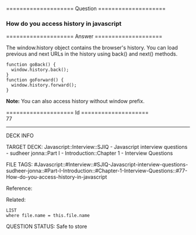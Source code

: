 ==================== Question ====================  

### How do you access history in javascript  

==================== Answer ====================  

The window.history object contains the browser's history. You can load previous and next URLs in the history using back() and next() methods.

<!-- codeblock-start -->
<pre><code class="hljs language-javascript"><span class="hljs-keyword">function</span> <span class="hljs-title function_">goBack</span>(<span class="hljs-params"></span>) {
  <span class="hljs-variable language_">window</span>.<span class="hljs-property">history</span>.<span class="hljs-title function_">back</span>();
}
<span class="hljs-keyword">function</span> <span class="hljs-title function_">goForward</span>(<span class="hljs-params"></span>) {
  <span class="hljs-variable language_">window</span>.<span class="hljs-property">history</span>.<span class="hljs-title function_">forward</span>();
}
</code></pre>
<!-- codeblock-end -->

**Note:** You can also access history without window prefix.

==================== Id ====================  
77

---

DECK INFO

TARGET DECK: Javascript::Interview::SJIQ - Javascript interview questions - sudheer jonna::Part I - Introduction::Chapter 1 - Interview Questions

FILE TAGS: #Javascript::#Interview::#SJIQ-Javascript-interview-questions-sudheer-jonna::#Part-I-Introduction::#Chapter-1-Interview-Questions::#77-How-do-you-access-history-in-javascript

Reference:

Related:

```dataview
LIST
where file.name = this.file.name
```

QUESTION STATUS: Safe to store

